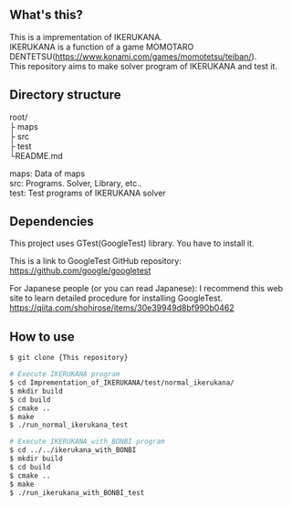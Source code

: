 ## What's this?
This is a imprementation of IKERUKANA.  
IKERUKANA is a function of a game MOMOTARO DENTETSU(https://www.konami.com/games/momotetsu/teiban/).  
This repository aims to make solver program of IKERUKANA and test it.  

## Directory structure
root/    
├ maps  
├ src  
├ test  
└README.md  

maps: Data of maps  
src: Programs. Solver, Library, etc..  
test: Test programs of IKERUKANA solver  

## Dependencies
This project uses GTest(GoogleTest) library.
You have to install it.

This is a link to GoogleTest GitHub repository: https://github.com/google/googletest  

For Japanese people (or you can read Japanese): I recommend this web site to learn detailed procedure for installing GoogleTest.
https://qiita.com/shohirose/items/30e39949d8bf990b0462

## How to use

```bash
$ git clone {This repository}

# Execute IKERUKANA program
$ cd Imprementation_of_IKERUKANA/test/normal_ikerukana/
$ mkdir build
$ cd build
$ cmake ..
$ make
$ ./run_normal_ikerukana_test

# Execute IKERUKANA_with_BONBI program
$ cd ../../ikerukana_with_BONBI
$ mkdir build
$ cd build
$ cmake ..
$ make
$ ./run_ikerukana_with_BONBI_test
```
